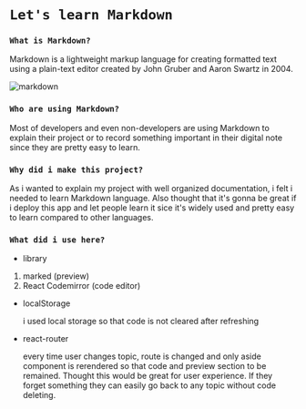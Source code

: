 # `Let's learn Markdown`

### `What is Markdown?`

Markdown is a lightweight markup language for creating formatted text using a plain-text editor created by John Gruber and Aaron Swartz in 2004.

![markdown](https://images.unsplash.com/photo-1486312338219-ce68d2c6f44d?ixid=MXwxMjA3fDB8MHxzZWFyY2h8Mnx8d3JpdGluZ3xlbnwwfHwwfA%3D%3D&ixlib=rb-1.2.1&auto=format&fit=crop&w=500&q=60)

### `Who are using Markdown?`

Most of developers and even non-developers are using Markdown to explain their project or to record something important in their digital note since they are pretty easy to learn.

### `Why did i make this project?`

As i wanted to explain my project with well organized documentation, i felt i needed to learn Markdown language. Also thought that it's gonna be great if i deploy this app and let people learn it sice it's widely used and pretty easy to learn compared to other languages.

### `What did i use here?`

- library

1. marked (preview)
2. React Codemirror (code editor)

- localStorage

  i used local storage so that code is not cleared after refreshing

- react-router

  every time user changes topic, route is changed and only aside component is rerendered so that code and preview section to be remained. Thought this would be great for user experience. If they forget something they can easily go back to any topic without code deleting.
